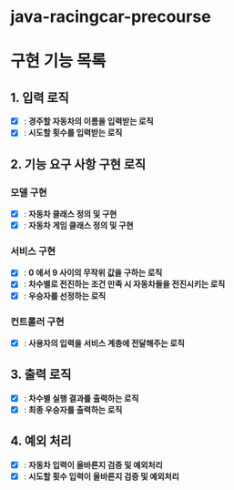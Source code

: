 # java-racingcar-precourse

# 구현 기능 목록

## 1. 입력 로직
- [x] : **경주할 자동차의 이름을 입력받는 로직**
- [x] : **시도할 횟수를 입력받는 로직**

## 2. 기능 요구 사항 구현 로직
### 모델 구현 
- [x] : **자동차 클래스 정의 및 구현**
- [x] : **자동차 게임 클래스 정의 및 구현**

### 서비스 구현
- [x] : **0 에서 9 사이의 무작위 값을 구하는 로직**
- [x] : **차수별로 전진하는 조건 만족 시 자동차들을 전진시키는 로직**
- [x] : **우승자를 선정하는 로직**

### 컨트롤러 구현
- [x] : **사용자의 입력을 서비스 계층에 전달해주는 로직**

## 3. 출력 로직
- [x] : **차수별 실행 결과를 출력하는 로직**
- [x] : **최종 우승자를 출력하는 로직**

##  4. 예외 처리
- [x] : **자동차 입력이 올바른지 검증 및 예외처리**
- [x] : **시도할 횟수 입력이 올바른지 검증 및 예외처리**
